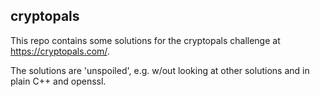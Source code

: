 ## cryptopals

This repo contains some solutions for the cryptopals challenge at https://cryptopals.com/.

The solutions are 'unspoiled', e.g. w/out looking at other solutions and in plain C++ and openssl.

